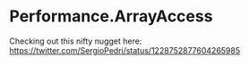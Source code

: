 # Performance.ArrayAccess

Checking out this nifty nugget here:
https://twitter.com/SergioPedri/status/1228752877604265985
